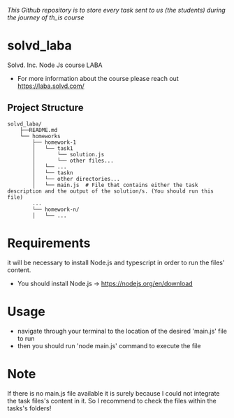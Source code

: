 
_This Github repository is to store every task sent to us (the students) during the journey of th_is course_

# solvd_laba

Solvd. Inc. Node Js course LABA
- For more information about the course please reach out https://laba.solvd.com/


## Project Structure
    solvd_laba/
        ├──README.md
        └── homeworks
            ├── homework-1
            │   └── task1
            │       └── solution.js
            │       └── other files...
            │   └── ...
            │   └── taskn
            │   └── other directories...
            │   └── main.js  # File that contains either the task description and the output of the solution/s. (You should run this file)
            ...
            └── homework-n/
            │   └── ...

# Requirements
it will be necessary to install Node.js and typescript in order to run the files' content.
- You should install Node.js -> https://nodejs.org/en/download

# Usage
- navigate through your terminal to the location of the desired 'main.js' file to run
- then you should run 'node main.js' command to execute the file

# Note
If there is no main.js file available it is surely because I could not integrate the task files's content in it. So I recommend to check the files within the tasks's folders!
